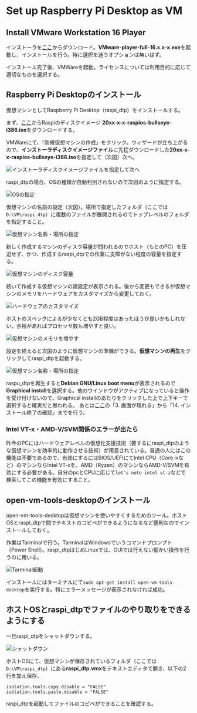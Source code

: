 # Set up Raspberry Pi Desktop as VM
## Install VMware Workstation 16 Player
インストーラを[ここ](https://www.vmware.com/jp/products/workstation-player/workstation-player-evaluation.html)からダウンロード。**VMware-player-full-16.x.x-x.exe**を起動し、インストールを行う。特に選択を迷うオプションは無いはず。

インストール完了後、VMWareを起動。ライセンスについては利用目的に応じて適切なものを選択する。

## Raspberry Pi Desktopのインストール
仮想マシンとしてRaspberry Pi Desktop（raspi_dtp）をインストールする。

まず、[ここ](https://www.raspberrypi.com/software/raspberry-pi-desktop/)からRaspiのディスクイメージ **20xx-x-x-raspios-bullseye-i386.iso**をダウンロードする。

VMWareにて、「新規仮想マシンの作成」をクリック。ウィザードが立ち上がるので、**インストーラディスクイメージファイル**に先程ダウンロードした**20xx-x-x-raspios-bullseye-i386.iso**を指定して（次図）次へ。

![インストーラディスクイメージファイルを指定して次へ](./assets/2022-08-23%20111411.png)

raspi_dtpの場合、OSの種類が自動判別されないので次図のように指定する。

![OSの指定](./assets/2022-08-23%20111517.png)

仮想マシンの名前の設定（次図）。場所で指定したフォルダ（ここでは`D:\VM\raspi_dtp`）に複数のファイルが展開されるのでトップレベルのフォルダを指定すること。

![仮想マシン名称・場所の指定](./assets/2022-08-23%20111558.png)

新しく作成するマシンのディスク容量が問われるのでホスト（もとのPC）を圧迫せず、かつ、作成するraspi_dtpでの作業に支障がない程度の容量を指定する。

![仮想マシンのディスク容量](./assets/2022-08-23%20161040.png)

続いて作成する仮想マシンの諸設定が表示される。後から変更もできるが仮想マシンのメモリをハードウェアをカスタマイズから変更しておく。

![ハードウェアのカスタマイズ](./assets/2022-08-23%20161121.png)

ホストのスペックによるが少なくとも2GB程度はあったほうが良いかもしれない。余裕があればプロセッサ数も増やすと良い。

![仮想マシンのメモリを増やす](./assets/2022-08-23%20161217.png)

設定を終えると次図のように仮想マシンの準備ができる。**仮想マシンの再生**をクリックしてraspi_dtpを起動する。

![仮想マシン名称・場所の指定](./assets/2022-08-23%20111741.png)

raspu_dtpを再生すると**Debian GNU/Linux boot menu**が表示されるので**Graphical install**を選択する。他のウインドウがアクティブになっていると操作を受け付けないので、Graphical installのあたりをクリックした上で上下キーで選択すると確実だと思われる。
あとは[ここ](https://www.kkaneko.jp/tools/vmware/vmwareclientraspdesktop.html)の「3. 画面が現れる」から「14. インストール終了の確認」までを行う。

### Intel VT-x・AMD-V/SVM関係のエラーが出たら
昨今のPCにはハードウェアレベルの仮想化支援技術（要するにraspi_dtpのような仮想マシンを効率的に動作させる技術）が用意されている。普通の人にはこの機能は不要であるので、有効にするにはBIOS/UEFIにてIntel CPU（Core ixなど）のマシンならIntel VT-xを、AMD（Ryzen）のマシンならAMD-V/SVMを有効にする必要がある。自分のpcとCPUに応じて`let's note intel vt-z`などで検索してこの機能を有効にすること。

## open-vm-tools-desktopのインストール

open-vm-tools-desktopは仮想マシンを使いやすくするためのツール。ホストOSとraspi_dtpで間でテキストのコピペができるようになるなど便利なのでインストールしておく。

作業はTarminalで行う。TarminalはWindowsでいうコマンドプロンプト（Power Shell）。raspi_dtpはじめLinuxでは、GUIでは行えない細かい操作を行うのに用いる。

![Tarminal起動](./assets/2022-08-23%20171912.png)

インストールにはターミナルにて`sudo apt-get install open-vm-tools-desktop`を実行する。特にエラーメッセージが表示されなければ成功。

## ホストOSとraspi_dtpでファイルのやり取りをできるようにする

一旦raspi_dtpをシャットダウンする。

![シャットダウン](./assets/2022-08-23%20173647.png)

ホストOSにて、仮想マシンが保存されているフォルダ（ここでは`D:\VM\raspi_dtp`）にある**raspi_dtp.vmx**をテキストエディタで開き、以下の2行を加え保存。
```
isolation.tools.copy.disable = "FALSE"
isolation.tools.paste.disable = "FALSE"
```
raspi_dtpを起動してファイルのコピペができることを確認する。
